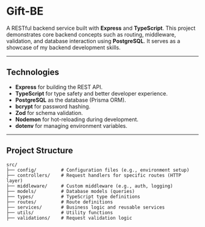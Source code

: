 # Gift-BE

A RESTful backend service built with **Express** and **TypeScript**. This project demonstrates core backend concepts such as routing, middleware, validation, and database interaction using **PostgreSQL**. It serves as a showcase of my backend development skills.

---

## Technologies

- **Express** for building the REST API.
- **TypeScript** for type safety and better developer experience.
- **PostgreSQL** as the database (Prisma ORM).
- **bcrypt** for password hashing.
- **Zod** for schema validation.
- **Nodemon** for hot-reloading during development.
- **dotenv** for managing environment variables.

---
## Project Structure

```plaintext
src/
├── config/         # Configuration files (e.g., environment setup)
├── controllers/    # Request handlers for specific routes (HTTP layer)
├── middleware/     # Custom middleware (e.g., auth, logging)
├── models/         # Database models (queries)
├── types/          # TypeScript type definitions
├── routes/         # Route definitions
├── services/       # Business logic and reusable services
├── utils/          # Utility functions
├── validations/    # Request validation logic
```
